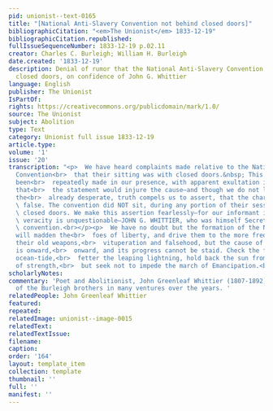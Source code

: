 ```yaml
---
pid: unionist--text-0165
title: "[National Anti-Slavery Convention not behind closed doors]"
bibliographicCitation: "<em>The Unionist</em> 1833-12-19"
bibliographicCitation.republished: 
fullIssueSequenceNumber: 1833-12-19 p.02.11
creator: Charles C. Burleigh; William H. Burleigh
date.created: '1833-12-19'
description: Denial of rumor that the National Anti-Slavery Convention met behind
  closed doors, on confidence of John G. Whittier
language: English
publisher: The Unionist
IsPartOf: 
rights: https://creativecommons.org/publicdomain/mark/1.0/
source: The Unionist
subject: Abolition
type: Text
category: Unionist full issue 1833-12-19
article.type: 
volume: '1'
issue: '20'
transcription: "<p>  We have heard complaints made relative to the National Anti-Slavery
  Convention<br>  that their sitting was with closed doors.&nbsp; This assertion has
  been<br>  repeatedly made in our presence, with apparent exultation in the belief
  that<br>  the statement would injure the cause—and though we do not love to goad
  the<br>  already desperate, truth compels us to assert, that the charge is utterly<br>
  \ false. The convention did NOT sit, during any portion of their session, with<br>
  \ closed doors. We make this assertion fearlessly—for our informant is one whose<br>
  \ veracity is unquestionable—JOHN G. WHITTIER, who was himself Secretary of the<br>
  \ convention.<br></p><p>  We have no doubt but the formation of the National Society
  will madden the<br>  foes of liberty, and drive them to the more frequent use of
  their old weapons,<br>  vituperation and falsehood, but the cause of truth and justice
  is onward,<br>  onward, and its progress cannot be staid. Check the flow of the
  ocean-tide,<br>  fetter the leaping lightning, hold back the sun from his course
  of strength,<br>  but seek not to impede the march of Emancipation.<br></p><p></p>"
scholarlyNotes: 
commentary: 'Poet and Abolitionist, John Greenleaf Whittier (1807-1892), was an associate
  of the Burleigh brothers in many ventures over the years. '
relatedPeople: John Greenleaf Whittier
featured: 
repeated: 
relatedImage: unionist--image-0015
relatedText: 
relatedTextIssue: 
filename: 
caption: 
order: '164'
layout: template_item
collection: template
thumbnail: ''
full: ''
manifest: ''
---
```

